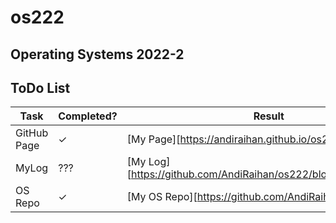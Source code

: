 # os222
Operating Systems 2022-2
---
## ToDo List
Task | Completed? | Result
--- | --- | ---
GitHub Page | ✓ | [My Page][https://andiraihan.github.io/os222/]
MyLog | ??? | [My Log][https://github.com/AndiRaihan/os222/blob/main/mylog.txt] 
OS Repo | ✓ | [My OS Repo][https://github.com/AndiRaihan/os222]
